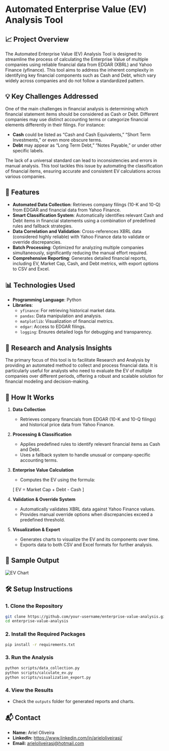 # Automated Enterprise Value (EV) Analysis Tool

## 📈 Project Overview

The Automated Enterprise Value (EV) Analysis Tool is designed to streamline the process of calculating the Enterprise Value of multiple companies using reliable financial data from EDGAR (XBRL) and Yahoo Finance (yfinance). This tool aims to address the inherent complexity in identifying key financial components such as Cash and Debt, which vary widely across companies and do not follow a standardized pattern.

## 💡 Key Challenges Addressed

One of the main challenges in financial analysis is determining which financial statement items should be considered as Cash or Debt. Different companies may use distinct accounting terms or categorize financial elements differently in their filings. For instance:

- **Cash** could be listed as “Cash and Cash Equivalents,” “Short Term Investments,” or even more obscure terms.
- **Debt** may appear as “Long Term Debt,” “Notes Payable,” or under other specific labels.

The lack of a universal standard can lead to inconsistencies and errors in manual analysis. This tool tackles this issue by automating the classification of financial items, ensuring accurate and consistent EV calculations across various companies.

## 🚀 Features

- **Automated Data Collection**: Retrieves company filings (10-K and 10-Q) from EDGAR and financial data from Yahoo Finance.
- **Smart Classification System**: Automatically identifies relevant Cash and Debt items in financial statements using a combination of predefined rules and fallback strategies.
- **Data Correlation and Validation**: Cross-references XBRL data (considered highly reliable) with Yahoo Finance data to validate or override discrepancies.
- **Batch Processing**: Optimized for analyzing multiple companies simultaneously, significantly reducing the manual effort required.
- **Comprehensive Reporting**: Generates detailed financial reports, including EV, Market Cap, Cash, and Debt metrics, with export options to CSV and Excel.

## 📊 Technologies Used

- **Programming Language**: Python
- **Libraries**:
  - `yfinance`: For retrieving historical market data.
  - `pandas`: Data manipulation and analysis.
  - `matplotlib`: Visualization of financial metrics.
  - `edgar`: Access to EDGAR filings.
  - `logging`: Ensures detailed logs for debugging and transparency.

## 🧠 Research and Analysis Insights

The primary focus of this tool is to facilitate Research and Analysis by providing an automated method to collect and process financial data. It is particularly useful for analysts who need to evaluate the EV of multiple companies over different periods, offering a robust and scalable solution for financial modeling and decision-making.

## 🚦 How It Works

1. **Data Collection**
   - Retrieves company financials from EDGAR (10-K and 10-Q filings) and historical price data from Yahoo Finance.
2. **Processing & Classification**
   - Applies predefined rules to identify relevant financial items as Cash and Debt.
   - Uses a fallback system to handle unusual or company-specific accounting terms.
3. **Enterprise Value Calculation**
   - Computes the EV using the formula:
   
   \[
   EV = Market Cap + Debt - Cash
   \]

4. **Validation & Override System**
   - Automatically validates XBRL data against Yahoo Finance values.
   - Provides manual override options when discrepancies exceed a predefined threshold.
5. **Visualization & Export**
   - Generates charts to visualize the EV and its components over time.
   - Exports data to both CSV and Excel formats for further analysis.

## 📂 Sample Output

![EV Chart](outputs/sample_ev_chart.png)

## 🛠️ Setup Instructions

### 1. Clone the Repository
```bash
git clone https://github.com/your-username/enterprise-value-analysis.git
cd enterprise-value-analysis
```

### 2. Install the Required Packages
```bash
pip install -r requirements.txt
```

### 3. Run the Analysis
```bash
python scripts/data_collection.py
python scripts/calculate_ev.py
python scripts/visualization_export.py
```

### 4. View the Results
- Check the `outputs` folder for generated reports and charts.

## 📬 Contact

- **Name:** Ariel Oliveira
- **LinkedIn:** https://www.linkedin.com/in/arieloliveirasj/
- **Email:** arieloliveirasj@hotmail.com

